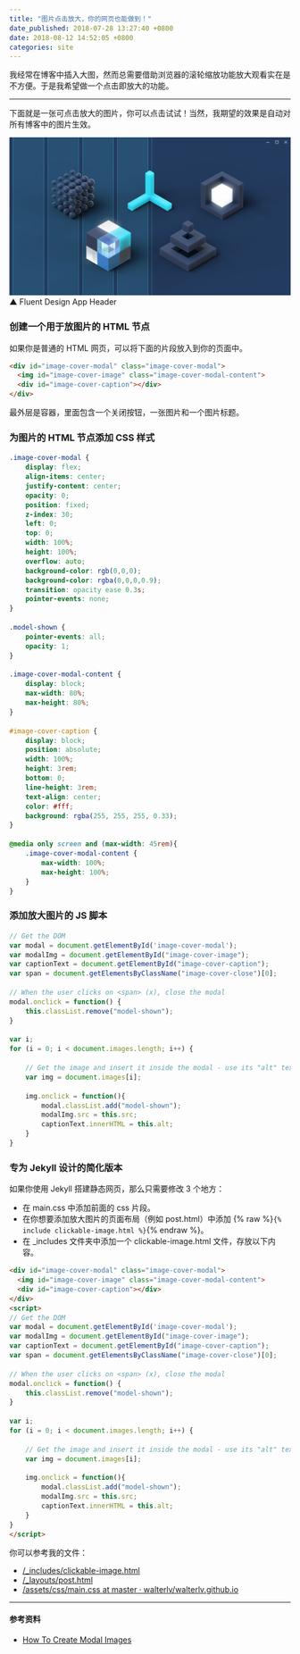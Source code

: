```yaml
---
title: "图片点击放大，你的网页也能做到！"
date_published: 2018-07-28 13:27:40 +0800
date: 2018-08-12 14:52:05 +0800
categories: site
---
```


我经常在博客中插入大图，然而总需要借助浏览器的滚轮缩放功能放大观看实在是不方便。于是我希望做一个点击即放大的功能。

---

下面就是一张可点击放大的图片，你可以点击试试！当然，我期望的效果是自动对所有博客中的图片生效。

![Fluent Design App Header](/static/posts/2018-07-28-11-11-16.png)  
▲ Fluent Design App Header

<div id="toc"></div>

### 创建一个用于放图片的 HTML 节点

如果你是普通的 HTML 网页，可以将下面的片段放入到你的页面中。

```html
<div id="image-cover-modal" class="image-cover-modal">
  <img id="image-cover-image" class="image-cover-modal-content">
  <div id="image-cover-caption"></div>
</div>
```

最外层是容器，里面包含一个关闭按钮，一张图片和一个图片标题。

### 为图片的 HTML 节点添加 CSS 样式

```css
.image-cover-modal {
    display: flex;
    align-items: center;
    justify-content: center;
    opacity: 0;
    position: fixed;
    z-index: 30;
    left: 0;
    top: 0;
    width: 100%;
    height: 100%;
    overflow: auto;
    background-color: rgb(0,0,0);
    background-color: rgba(0,0,0,0.9);
    transition: opacity ease 0.3s;
    pointer-events: none;
}

.model-shown {
    pointer-events: all;
    opacity: 1;
}

.image-cover-modal-content {
    display: block;
    max-width: 80%;
    max-height: 80%;
}

#image-cover-caption {
    display: block;
    position: absolute;
    width: 100%;
    height: 3rem;
    bottom: 0;
    line-height: 3rem;
    text-align: center;
    color: #fff;
    background: rgba(255, 255, 255, 0.33);
}

@media only screen and (max-width: 45rem){
    .image-cover-modal-content {
        max-width: 100%;
        max-height: 100%;
    }
}
```

### 添加放大图片的 JS 脚本

```js
// Get the DOM
var modal = document.getElementById('image-cover-modal');
var modalImg = document.getElementById("image-cover-image");
var captionText = document.getElementById("image-cover-caption");
var span = document.getElementsByClassName("image-cover-close")[0];

// When the user clicks on <span> (x), close the modal
modal.onclick = function() {
    this.classList.remove("model-shown");
}

var i;
for (i = 0; i < document.images.length; i++) {

    // Get the image and insert it inside the modal - use its "alt" text as a caption
    var img = document.images[i];

    img.onclick = function(){
        modal.classList.add("model-shown");
        modalImg.src = this.src;
        captionText.innerHTML = this.alt;
    }
}
```

### 专为 Jekyll 设计的简化版本

如果你使用 Jekyll 搭建静态网页，那么只需要修改 3 个地方：

- 在 main.css 中添加前面的 css 片段。
- 在你想要添加放大图片的页面布局（例如 post.html）中添加 {% raw %}`{% include clickable-image.html %}`{% endraw %}。
- 在 _includes 文件夹中添加一个 clickable-image.html 文件，存放以下内容。

```html
<div id="image-cover-modal" class="image-cover-modal">
  <img id="image-cover-image" class="image-cover-modal-content">
  <div id="image-cover-caption"></div>
</div>
<script>
// Get the DOM
var modal = document.getElementById('image-cover-modal');
var modalImg = document.getElementById("image-cover-image");
var captionText = document.getElementById("image-cover-caption");
var span = document.getElementsByClassName("image-cover-close")[0];

// When the user clicks on <span> (x), close the modal
modal.onclick = function() {
    this.classList.remove("model-shown");
}

var i;
for (i = 0; i < document.images.length; i++) {

    // Get the image and insert it inside the modal - use its "alt" text as a caption
    var img = document.images[i];

    img.onclick = function(){
        modal.classList.add("model-shown");
        modalImg.src = this.src;
        captionText.innerHTML = this.alt;
    }
}
</script>
```

你可以参考我的文件：

- [/_includes/clickable-image.html](https://github.com/walterlv/walterlv.github.io/blob/master/_includes/clickable-image.html)
- [/_layouts/post.html](https://github.com/walterlv/walterlv.github.io/blob/eb07c3b685f94d8ce3963fb9f4a71f6346190355/_layouts/post.html#L32)
- [/assets/css/main.css at master · walterlv/walterlv.github.io](https://github.com/walterlv/walterlv.github.io/blob/master/assets/css/main.css)

---

#### 参考资料

- [How To Create Modal Images](https://www.w3schools.com/howto/howto_css_modal_images.asp)
